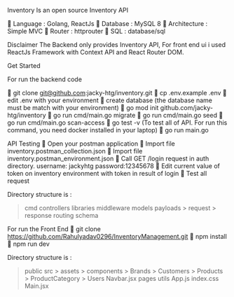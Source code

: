 
Inventory
Is an open source Inventory API

 Language : Golang, ReactJs
 Database : MySQL 8
 Architecture : Simple MVC
 Router : httprouter
 SQL : database/sql

Disclaimer
The Backend only provides Inventory API, For front end ui i used 
ReactJs Framework with Context API and React Router DOM.

Get Started

For run the backend code 

 git clone git@github.com:jacky-htg/inventory.git
 cp .env.example .env
 edit .env with your environment
 create database (the database name must be match with your environment)
 go mod init github.com/jacky-htg/inventory
 go run cmd/main.go migrate
 go run cmd/main.go seed
 go run cmd/main.go scan-access
 go test -v (To test all of API. For run this command, you need docker installed in your laptop)
 go run main.go

API Testing
 Open your postman application
 Import file inventory.postman_collection.json
 Import file inventory.postman_environment.json
 Call GET /login request in auth directory. username: jackyhtg password:12345678
 Edit current value of token on inventory environment with token in result of login
 Test all request

Directory structure is :

> cmd
> controllers
> libraries
> middleware
> models
> payloads
    > request
    > response
> routing
> schema 

For run the Front End
 git clone https://github.com/Rahulyadav0296/InventoryManagement.git
 npm install 
 npm run dev

Directory structure is :

> public
> src
    > assets
    > components
          > Brands
          > Customers 
          > Products
          > ProductCategory
          > Users
          Navbar.jsx
> pages
> utils
> App.js
> index.css
> Main.jsx
